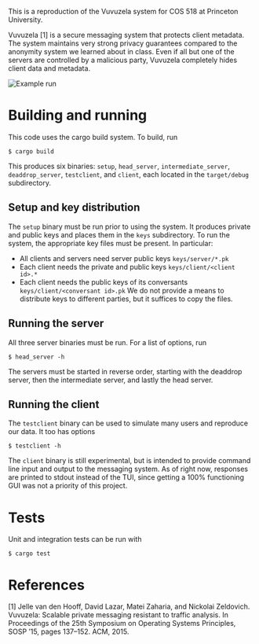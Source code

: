 This is a reproduction of the Vuvuzela system for COS 518 at Princeton University.

Vuvuzela [1] is a secure messaging system that protects client metadata. The system maintains very strong privacy guarantees compared to the anonymity system we learned about in class. Even if all but one of the servers are controlled by a malicious party, Vuvuzela completely hides client data and metadata.

![](conf.gif "Example run")


# Building and running
This code uses the cargo build system. To build, run
```
$ cargo build
```
This produces six binaries: `setup`, `head_server`, `intermediate_server`, `deaddrop_server`, `testclient`, and `client`, each located in the `target/debug` subdirectory.

## Setup and key distribution
The `setup` binary must be run prior to using the system. It produces private and public keys and places them in the `keys` subdirectory. To run the system, the appropriate key files must be present. In particular:
* All clients and servers need server public keys `keys/server/*.pk`
* Each client needs the private and public keys `keys/client/<client id>.*`
* Each client needs the public keys of its conversants `keys/client/<conversant id>.pk`
We do not provide a means to distribute keys to different parties, but it suffices to copy the files.

## Running the server
All three server binaries must be run. For a list of options, run
```
$ head_server -h
```

The servers must be started in reverse order, starting with the deaddrop server, then the intermediate server, and lastly the head server.

## Running the client
The `testclient` binary can be used to simulate many users and reproduce our data. It too has options
```
$ testclient -h
```
The `client` binary is still experimental, but is intended to provide command line input and output to the messaging system.
As of right now, responses are printed to stdout instead of the TUI, since getting a 100% functioning GUI was not a priority of this project.

# Tests
Unit and integration tests can be run with
```
$ cargo test
```

# References

[1] Jelle van den Hooff, David Lazar, Matei Zaharia, and Nickolai Zeldovich. Vuvuzela: Scalable private messaging resistant to traffic analysis. In Proceedings of the 25th Symposium on Operating Systems Principles, SOSP ’15, pages 137–152. ACM, 2015.
